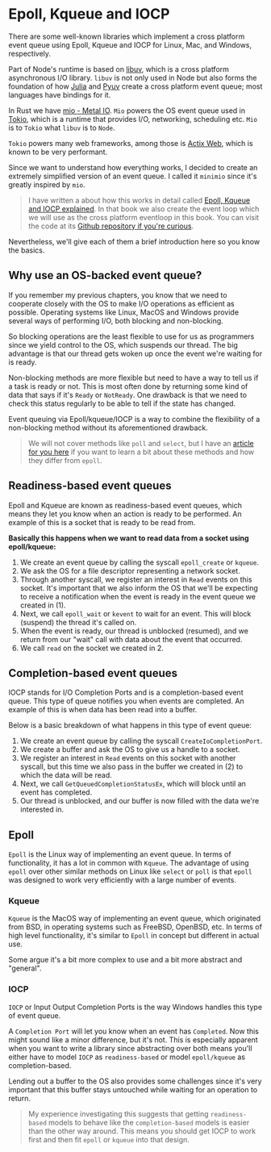 # Epoll, Kqueue and IOCP

There are some well-known libraries which implement a cross platform event queue using Epoll, Kqueue and IOCP for Linux, Mac, and Windows, respectively.

Part of Node's runtime is based on [libuv](https://github.com/libuv/libuv), which is a cross platform
asynchronous I/O library. `libuv` is not only used in Node but also forms the foundation
of how [Julia](https://julialang.org/) and [Pyuv](https://github.com/saghul/pyuv) create a cross platform event queue; most
languages have bindings for it.

In Rust we have [mio - Metal IO](https://github.com/tokio-rs/mio). `Mio` powers the OS event queue used in [Tokio](https://github.com/tokio-rs/tokio), which is a runtime that provides I/O, networking, scheduling etc. `Mio` is to `Tokio` what `libuv` is to `Node`.

`Tokio` powers many web frameworks, among those is [Actix Web](https://github.com/actix/actix-web), which is known to be very performant.

Since we want
to understand how everything works, I decided to create an extremely
simplified version of an event queue. I called it `minimio` since it's greatly inspired by `mio`.

> I have written a about how this works in detail called [Epoll, Kqueue and IOCP explained](https://cfsamsonbooks.gitbook.io/epoll-kqueue-iocp-explained/). 
> In that book we also create the event loop which we will use as the cross platform eventloop in this book. You can visit the code at its [Github repository if you're
> curious](https://github.com/cfsamson/examples-minimio).

Nevertheless, we'll give each of them a brief introduction here so you know the basics.

## Why use an OS-backed event queue?

If you remember my previous chapters, you know that we need to cooperate closely
with the OS to make I/O operations as efficient as possible. Operating systems like
Linux, MacOS and Windows provide several ways of performing I/O, both blocking and
non-blocking.

So blocking operations are the least flexible to use for us as programmers since we yield control to the OS, which suspends our thread. The big advantage is that our thread gets woken up once the event we're waiting for is ready.

Non-blocking methods are more flexible but need to have a way to tell us if a task is ready or not. This is most often done by returning some kind of data that says if it's `Ready` or `NotReady`. One drawback is that we need to check this status regularly to be able to tell if the state has changed.

Event queuing via Epoll/kqueue/IOCP is a way to combine the flexibility of a non-blocking method without its aforementioned drawback.

> We will not cover methods like `poll` and `select`, but I have an [article for you
> here](http://web.archive.org/web/20190112082733/https://people.eecs.berkeley.edu/~sangjin/2012/12/21/epoll-vs-kqueue.html)
> if you want to learn a bit about these methods and how they differ from `epoll`.

## Readiness-based event queues

Epoll and Kqueue are known as readiness-based event queues, which means they let you know when an action is ready to be performed.  An example of this is a socket that is ready to be read from.

**Basically this happens when we want to read data from a socket using epoll/kqueue:**

1. We create an event queue by calling the syscall `epoll_create` or `kqueue`.
2. We ask the OS for a file descriptor representing a network socket.
3. Through another syscall, we register an interest in `Read` events on this socket. It's important that we also inform the OS that we'll be expecting to receive a notification when the event is ready in the event queue we created in (1).
4. Next, we call `epoll_wait` or `kevent` to wait for an event. This will block (suspend) the thread it's called on.
5. When the event is ready, our thread is unblocked (resumed), and we return from our "wait" call with data about the event that occurred.
6. We call `read` on the socket we created in 2.

## Completion-based event queues

IOCP stands for I/O Completion Ports and is a completion-based event queue. This type of queue notifies you when events are completed.  An example of this is when data has been read into a buffer.

Below is a basic breakdown of what happens in this type of event queue:

1. We create an event queue by calling the syscall `CreateIoCompletionPort`.
2. We create a buffer and ask the OS to give us a handle to a socket.
3. We register an interest in `Read` events on this socket with another syscall,
   but this time we also pass in the buffer we created in (2) to which the data will
   be read.
4. Next, we call `GetQueuedCompletionStatusEx`, which will block until an event has
   completed.
5. Our thread is unblocked, and our buffer is now filled with the data we're interested in.


## Epoll

`Epoll` is the Linux way of implementing an event queue. In terms of functionality, it has a lot in common with `Kqueue`. The advantage of using `epoll` over other similar methods on Linux like `select` or `poll` is that `epoll` was designed to work very efficiently with a large number of events.

### Kqueue

`Kqueue` is the MacOS way of implementing an event queue, which originated from BSD, in operating systems such as FreeBSD, OpenBSD, etc. In terms of high level functionality,
it's similar to `Epoll` in concept but different in actual use.

Some argue it's a bit more complex to use and a bit more abstract and "general".

### IOCP

`IOCP` or Input Output Completion Ports is the way Windows handles this type of event queue.

A `Completion Port` will let you know when an event has `Completed`. Now this might
sound like a minor difference, but it's not. This is especially apparent when you want to write a library since abstracting over both means you'll either have to model `IOCP` as `readiness-based` or model `epoll/kqueue` as completion-based.

Lending out a buffer to the OS also provides some challenges since it's very
important that this buffer stays untouched while waiting for an operation to
return.

> My experience investigating this suggests that getting `readiness-based`
> models to behave like the `completion-based` models is easier than the other
> way around. This means you should get IOCP to work first and then fit `epoll` or `kqueue`
> into that design.
